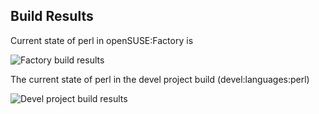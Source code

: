 
## Build Results

Current state of perl in openSUSE:Factory is

![Factory build results](https://br.opensuse.org/status/openSUSE:Factory/perl-Test-SharedFork/standard)

The current state of perl in the devel project build (devel:languages:perl)

![Devel project build results](https://br.opensuse.org/status/devel:languages:perl/perl-Test-SharedFork)


